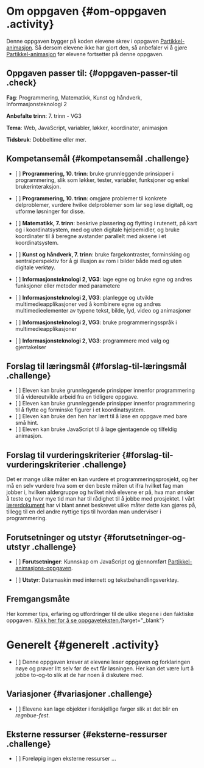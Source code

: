 # Om oppgaven {#om-oppgaven .activity}

Denne oppgaven bygger på koden elevene skrev i oppgaven
[Partikkel-animasjon](../partikkel_animasjon/partikkel_animasjon.html).
Så dersom elevene ikke har gjort den, så anbefaler vi å gjøre
[Partikkel-animasjon](../partikkel_animasjon/partikkel_animasjon.html)
før elevene fortsetter på denne oppgaven.

## Oppgaven passer til: {#oppgaven-passer-til .check}

**Fag**: Programmering, Matematikk, Kunst og håndverk,
Informasjonsteknologi 2

**Anbefalte trinn**: 7. trinn - VG3

**Tema**: Web, JavaScript, variabler, løkker, koordinater, animasjon

**Tidsbruk**: Dobbeltime eller mer.

## Kompetansemål {#kompetansemål .challenge}

-   \[ \] **Programmering, 10. trinn**: bruke grunnleggende prinsipper i
    programmering, slik som løkker, tester, variabler, funksjoner og
    enkel brukerinteraksjon.

-   \[ \] **Programmering, 10. trinn**: omgjøre problemer til konkrete
    delproblemer, vurdere hvilke delproblemer som lar seg løse digitalt,
    og utforme løsninger for disse.

-   \[ \] **Matematikk, 7. trinn**: beskrive plassering og flytting i
    rutenett, på kart og i koordinatsystem, med og uten digitale
    hjelpemidler, og bruke koordinater til å beregne avstander parallelt
    med aksene i et koordinatsystem.

-   \[ \] **Kunst og håndverk, 7. trinn**: bruke fargekontraster,
    forminsking og sentralperspektiv for å gi illusjon av rom i bilder
    både med og uten digitale verktøy.

-   \[ \] **Informasjonsteknologi 2, VG3**: lage egne og bruke egne og
    andres funksjoner eller metoder med parametere

-   \[ \] **Informasjonsteknologi 2, VG3**: planlegge og utvikle
    multimedieapplikasjoner ved å kombinere egne og andres
    multimedieelementer av typene tekst, bilde, lyd, video og
    animasjoner

-   \[ \] **Informasjonsteknologi 2, VG3**: bruke programmeringsspråk i
    multimedieapplikasjoner

-   \[ \] **Informasjonsteknologi 2, VG3**: programmere med valg og
    gjentakelser

## Forslag til læringsmål {#forslag-til-læringsmål .challenge}

-   \[ \] Eleven kan bruke grunnleggende prinsipper innenfor
    programmering til å videreutvikle arbeid fra en tidligere oppgave.
-   \[ \] Eleven kan bruke grunnleggende prinsipper innenfor
    programmering til å flytte og forminske figurer i et
    koordinatsystem.
-   \[ \] Eleven kan bruke den hen har lært til å løse en oppgave med
    bare små hint.
-   \[ \] Eleven kan bruke JavaScript til å lage gjentagende og
    tilfeldig animasjon.

## Forslag til vurderingskriterier {#forslag-til-vurderingskriterier .challenge}

Det er mange ulike måter en kan vurdere et programmeringsprosjekt, og
her må en selv vurdere hva som er den beste måten ut ifra hvilket fag
man jobber i, hvilken aldergruppe og hvilket nivå elevene er på, hva man
ønsker å teste og hvor mye tid man har til rådighet til å jobbe med
prosjektet. I vårt
[lærerdokument](../../pages/hvordan_bruke_lærerveiledning.html) har vi
blant annet beskrevet ulike måter dette kan gjøres på, tillegg til en
del andre nyttige tips til hvordan man underviser i programmering.

## Forutsetninger og utstyr {#forutsetninger-og-utstyr .challenge}

-   \[ \] **Forutsetninger**: Kunnskap om JavaScript og gjennomført
    [Partikkel-animasjons-oppgaven](../partikkel_animasjon/partikkel_animasjon.html).

-   \[ \] **Utstyr**: Datamaskin med internett og
    tekstbehandlingsverktøy.

## Fremgangsmåte

Her kommer tips, erfaring og utfordringer til de ulike stegene i den
faktiske oppgaven. [Klikk her for å se
oppgaveteksten.](../partikkel_2/partikkel_2.html){target="_blank"}

# Generelt {#generelt .activity}

-   \[ \] Denne oppgaven krever at elevene leser oppgaven og
    forklaringen nøye og prøver litt selv før de evt får løsningen. Her
    kan det være lurt å jobbe to-og-to slik at de har noen å diskutere
    med.

## Variasjoner {#variasjoner .challenge}

-   \[ \] Elevene kan lage objekter i forskjellige farger slik at det
    blir en *regnbue-fest*.

## Eksterne ressurser {#eksterne-ressurser .challenge}

-   \[ \] Foreløpig ingen eksterne ressurser ...

